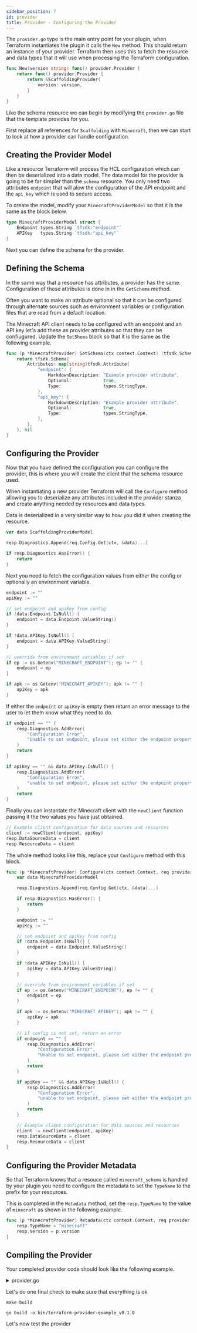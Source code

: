 ```yaml
---
sidebar_position: 7
id: provider
title: Provider - Configuring the Provider
---
```


The `provider.go`  type is the main entry point for your plugin, when
Terraform instantiates the plugin it calls the `New` method. This should
return an instance of your provider. Terraform then uses this to fetch the
resource and data types that it will use when processing the Terraform
configuration.

```go
func New(version string) func() provider.Provider {
	return func() provider.Provider {
		return &ScaffoldingProvider{
			version: version,
		}
	}
}
```

Like the schema resource we can begin by modifying the `provider.go` file
that the template provides for you.

First replace all references for `Scaffolding` with `Minecraft`, then we can
start to look at how a provider can handle configuration.

## Creating the Provider Model

Like a resource Terraform will process the HCL configuration which can then
be deserialized into a data model. The data model for the provider is going
to be far simpler than the `schema` resource. You only need two attributes
`endpoint` that will alow the configuration of the API endpoint and the
`api_key` which is used to secure access.

To create the model, modify your `MinecraftProviderModel` so
that it is the same as the block below.

```go
type MinecraftProviderModel struct {
	Endpoint types.String `tfsdk:"endpoint"`
	APIKey   types.String `tfsdk:"api_key"`
}
```

Next you can define the schema for the provider.

## Defining the Schema

In the same way that a resource has attributes, a provider has the same.
Configuration of these attributes is done in in the `GetSchema` method.

Often you want to make an attribute optional so that it can be configured 
through alternate sources such as environment variables or configuration 
files that are read from a default location.

The Minecraft API client needs to be configured with an endpoint and an API key
let's add these as provider attributes so that they can be confiugured. Update
the `GetShema` block so that it is the same as the following example. 

```go
func (p *MinecraftProvider) GetSchema(ctx context.Context) (tfsdk.Schema, diag.Diagnostics) {
	return tfsdk.Schema{
		Attributes: map[string]tfsdk.Attribute{
			"endpoint": {
				MarkdownDescription: "Example provider attribute",
				Optional:            true,
				Type:                types.StringType,
			},
			"api_key": {
				MarkdownDescription: "Example provider attribute",
				Optional:            true,
				Type:                types.StringType,
			},
		},
	}, nil
}
```

## Configuring the Provider

Now that you have defined the configuration you can configure the provider,
this is where you will create the client that the schema resource used.

When instantiating a new provider Terraform will call the `Configure`
method allowing you to deserialize any attributes included in the provider
stanza and create anything needed by resources and data types.

Data is deserialized in a very similar way to how you did it when creating the 
resource.

```go
var data ScaffoldingProviderModel

resp.Diagnostics.Append(req.Config.Get(ctx, &data)...)

if resp.Diagnostics.HasError() {
	return
}
```

Next you need to fetch the configuration values from either the config
or optionally an environment variable.

```go
endpoint := ""
apiKey := ""

// set endpoint and apiKey from config
if !data.Endpoint.IsNull() {
	endpoint = data.Endpoint.ValueString()
}

if !data.APIKey.IsNull() {
	endpoint = data.APIKey.ValueString()
}

// override from environment variables if set
if ep := os.Getenv("MINECRAFT_ENDPOINT"); ep != "" {
	endpoint = ep
}

if apk := os.Getenv("MINECRAFT_APIKEY"); apk != "" {
	apiKey = apk
}
```

If either the `endpoint` or `apiKey` is empty then return
an error message to the user to let them know what they need to do.

```go
if endpoint == "" {
	resp.Diagnostics.AddError(
		"Configuration Error",
		"Unable to set endpoint, please set either the endpoint property in the provider or the environment variable 'MINECRAFT_ENDPOINT'",
	)
	return
}

if apiKey == "" && data.APIKey.IsNull() {
	resp.Diagnostics.AddError(
		"Configuration Error",
		"unable to set endpoint, please set either the endpoint property in the provider or the environment variable 'MINECRAFT_APIKEY'",
	)
	return
}
```

Finally you can instantate the Minecraft client with the `newClient` function
passing it the two values you have just obtained.

```go
// Example client configuration for data sources and resources
client := newClient(endpoint, apiKey)
resp.DataSourceData = client
resp.ResourceData = client	
```

The whole method looks like this, replace your `Configure` method with this
block.

```go
func (p *MinecraftProvider) Configure(ctx context.Context, req provider.ConfigureRequest, resp *provider.ConfigureResponse) {
	var data MinecraftProviderModel

	resp.Diagnostics.Append(req.Config.Get(ctx, &data)...)

	if resp.Diagnostics.HasError() {
		return
	}

	endpoint := ""
	apiKey := ""

	// set endpoint and apiKey from config
	if !data.Endpoint.IsNull() {
		endpoint = data.Endpoint.ValueString()
	}

	if !data.APIKey.IsNull() {
		apiKey = data.APIKey.ValueString()
	}

	// override from environment variables if set
	if ep := os.Getenv("MINECRAFT_ENDPOINT"); ep != "" {
		endpoint = ep
	}

	if apk := os.Getenv("MINECRAFT_APIKEY"); apk != "" {
		apiKey = apk
	}

	// if config is not set, return an error
	if endpoint == "" {
		resp.Diagnostics.AddError(
			"Configuration Error",
			"Unable to set endpoint, please set either the endpoint property in the provider or the environment variable 'MINECRAFT_ENDPOINT'",
		)
		return
	}

	if apiKey == "" && data.APIKey.IsNull() {
		resp.Diagnostics.AddError(
			"Configuration Error",
			"unable to set endpoint, please set either the endpoint property in the provider or the environment variable 'MINECRAFT_APIKEY'",
		)
		return
	}

	// Example client configuration for data sources and resources
	client := newClient(endpoint, apiKey)
	resp.DataSourceData = client
	resp.ResourceData = client
}
```

## Configuring the Provider Metadata

So that Terraform knows that a resouce called `minecraft_schema` is handled
by your plugin you need to configure the metadata to set the `TypeName` to the
prefix for your resources.

This is completed in the `Metadata` method, set the `resp.TypeName` to the
value of `minecraft` as shown in the following example.

```go
func (p *MinecraftProvider) Metadata(ctx context.Context, req provider.MetadataRequest, resp *provider.MetadataResponse) {
	resp.TypeName = "minecraft"
	resp.Version = p.version
}
```
	
## Compiling the Provider

Your completed provider code should look like the following example.

<details>
  <summary>provider.go</summary>

```go
package provider

import (
	"context"
	"os"

	"github.com/hashicorp/terraform-plugin-framework/datasource"
	"github.com/hashicorp/terraform-plugin-framework/diag"
	"github.com/hashicorp/terraform-plugin-framework/provider"
	"github.com/hashicorp/terraform-plugin-framework/resource"
	"github.com/hashicorp/terraform-plugin-framework/tfsdk"
	"github.com/hashicorp/terraform-plugin-framework/types"
)

// Ensure ScaffoldingProvider satisfies various provider interfaces.
var _ provider.Provider = &MinecraftProvider{}
var _ provider.ProviderWithMetadata = &MinecraftProvider{}

// ScaffoldingProvider defines the provider implementation.
type MinecraftProvider struct {
	// version is set to the provider version on release, "dev" when the
	// provider is built and ran locally, and "test" when running acceptance
	// testing.
	version string
}

// ScaffoldingProviderModel describes the provider data model.
type MinecraftProviderModel struct {
	Endpoint types.String `tfsdk:"endpoint"`
	APIKey   types.String `tfsdk:"api_key"`
}

func (p *MinecraftProvider) Metadata(ctx context.Context, req provider.MetadataRequest, resp *provider.MetadataResponse) {
	resp.TypeName = "scaffolding"
	resp.Version = p.version
}

func (p *MinecraftProvider) GetSchema(ctx context.Context) (tfsdk.Schema, diag.Diagnostics) {
	return tfsdk.Schema{
		Attributes: map[string]tfsdk.Attribute{
			"endpoint": {
				MarkdownDescription: "Example provider attribute",
				Optional:            true,
				Type:                types.StringType,
			},
			"api_key": {
				MarkdownDescription: "Example provider attribute",
				Optional:            true,
				Type:                types.StringType,
			},
		},
	}, nil
}

func (p *MinecraftProvider) Configure(ctx context.Context, req provider.ConfigureRequest, resp *provider.ConfigureResponse) {
	var data MinecraftProviderModel

	resp.Diagnostics.Append(req.Config.Get(ctx, &data)...)

	if resp.Diagnostics.HasError() {
		return
	}

	endpoint := ""
	apiKey := ""

	// set endpoint and apiKey from config
	if !data.Endpoint.IsNull() {
		endpoint = data.Endpoint.ValueString()
	}

	if !data.APIKey.IsNull() {
		apiKey = data.APIKey.ValueString()
	}

	// override from environment variables if set
	if ep := os.Getenv("MINECRAFT_ENDPOINT"); ep != "" {
		endpoint = ep
	}

	if apk := os.Getenv("MINECRAFT_APIKEY"); apk != "" {
		apiKey = apk
	}

	// if config is not set, return an error
	if endpoint == "" {
		resp.Diagnostics.AddError(
			"Configuration Error",
			"Unable to set endpoint, please set either the endpoint property in the provider or the environment variable 'MINECRAFT_ENDPOINT'",
		)
		return
	}

	if apiKey == "" && data.APIKey.IsNull() {
		resp.Diagnostics.AddError(
			"Configuration Error",
			"unable to set endpoint, please set either the endpoint property in the provider or the environment variable 'MINECRAFT_APIKEY'",
		)
		return
	}

	// Example client configuration for data sources and resources
	client := newClient(endpoint, apiKey)
	resp.DataSourceData = client
	resp.ResourceData = client
}

func (p *MinecraftProvider) Resources(ctx context.Context) []func() resource.Resource {
	return []func() resource.Resource{
		NewSchemaResource,
	}
}

func (p *MinecraftProvider) DataSources(ctx context.Context) []func() datasource.DataSource {
	return []func() datasource.DataSource{
		NewExampleDataSource,
	}
}

func New(version string) func() provider.Provider {
	return func() provider.Provider {
		return &MinecraftProvider{
			version: version,
		}
	}
}

```
</details>
	
Let's do one final check to make sure that everything is ok

```shell
make build
```

```shell
go build -o bin/terraform-provider-example_v0.1.0
```

Let's now test the provider

	
	
	
	
	
	
	